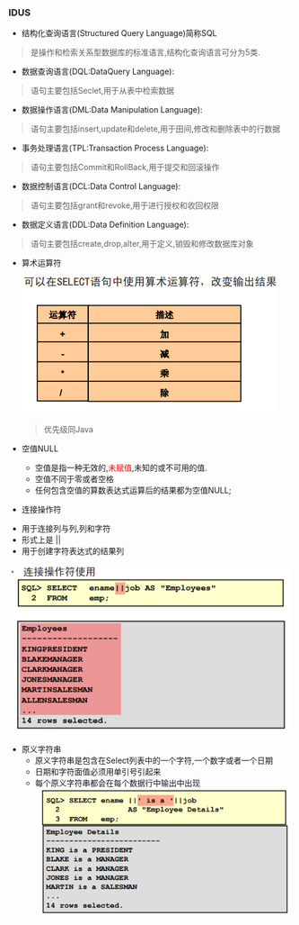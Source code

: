 ### IDUS
+ 结构化查询语言(Structured Query Language)简称SQL
> 是操作和检索关系型数据库的标准语言,结构化查询语言可分为5类.

  - 数据查询语言(DQL:DataQuery Language):
  > 语句主要包括Seclet,用于从表中检索数据

  - 数据操作语言(DML:Data Manipulation Language):
  > 语句主要包括insert,update和delete,用于田间,修改和删除表中的行数据

  - 事务处理语言(TPL:Transaction Process Language):
  > 语句主要包括Commit和RollBack,用于提交和回滚操作

  - 数据控制语言(DCL:Data Control Language):
  > 语句主要包括grant和revoke,用于进行授权和收回权限

  - 数据定义语言(DDL:Data Definition Language):
  > 语句主要包括create,drop,alter,用于定义,销毁和修改数据库对象

+ 算术运算符

  ![算数运算符](/images/算数运算符.png)
  > 优先级同Java

+ 空值NULL
  - 空值是指一种无效的,<font color="red">未赋值</font>,未知的或不可用的值.
  - 空值不同于零或者空格
  - 任何包含空值的算数表达式运算后的结果都为空值NULL;

+ 连接操作符
 - 用于连接列与列,列和字符
 - 形式上是 ||
 - 用于创建字符表达式的结果列

 ![连接符](/images/连接符.png)

+ 原义字符串
  - 原义字符串是包含在Select列表中的一个字符,一个数字或者一个日期
  - 日期和字符面值必须用单引号引起来
  - 每个原义字符串都会在每个数据行中输出中出现
  ![原义字符串](/images/原义字符串.png)
